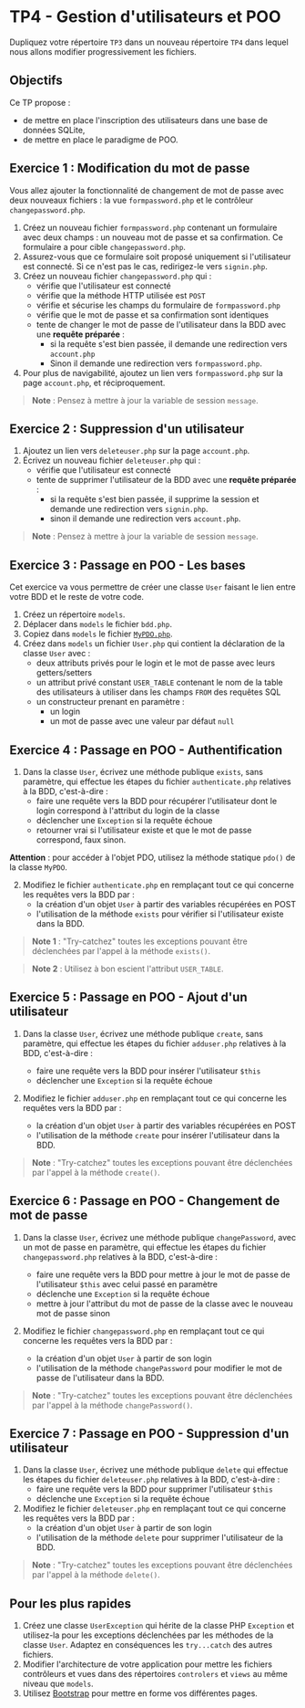 TP4 - Gestion d'utilisateurs et POO
===================================

Dupliquez votre répertoire `TP3` dans un nouveau répertoire `TP4` dans lequel nous allons modifier progressivement les fichiers.

Objectifs
---------

Ce TP propose :
- de mettre en place l'inscription des utilisateurs dans une base de données SQLite,
- de mettre en place le paradigme de POO.

Exercice 1 : Modification du mot de passe
-----------------------------------------

Vous allez ajouter la fonctionnalité de changement de mot de passe avec deux nouveaux fichiers : la vue `formpassword.php` et le contrôleur `changepassword.php`.

1. Créez un nouveau fichier `formpassword.php` contenant un formulaire avec deux champs : un nouveau mot de passe et sa confirmation. Ce formulaire a pour cible `changepassword.php`.
2. Assurez-vous que ce formulaire soit proposé uniquement si l'utilisateur est connecté. Si ce n'est pas le cas, redirigez-le vers `signin.php`.
3. Créez un nouveau fichier `changepassword.php` qui :
	- vérifie que l'utilisateur est connecté
	- vérifie que la méthode HTTP utilisée est `POST`
	- vérifie et sécurise les champs du formulaire de `formpassword.php`
	- vérifie que le mot de passe et sa confirmation sont identiques
	- tente de changer le mot de passe de l'utilisateur dans la BDD  avec une **requête préparée** :
		- si la requête s'est bien passée, il demande une redirection vers `account.php`
		- Sinon il demande une redirection vers `formpassword.php`.
4. Pour plus de navigabilité, ajoutez un lien vers `formpassword.php` sur la page `account.php`, et réciproquement.

> **Note** : Pensez à mettre à jour la variable de session `message`.


Exercice 2 : Suppression d'un utilisateur
-----------------------------------------

1. Ajoutez un lien vers `deleteuser.php` sur la page `account.php`.
2. Écrivez un nouveau fichier `deleteuser.php` qui :
	- vérifie que l'utilisateur est connecté
	- tente de supprimer l'utilisateur de la BDD avec une **requête préparée** :
		- si la requête s'est bien passée, il supprime la session et demande une redirection vers `signin.php`.
		- sinon il demande une redirection vers `account.php`.

> **Note** : Pensez à mettre à jour la variable de session `message`.


Exercice 3 : Passage en POO - Les bases
---------------------------------------

Cet exercice va vous permettre de créer une classe `User` faisant le lien entre votre BDD et le reste de votre code.

1. Créez un répertoire `models`.
2. Déplacer dans `models` le fichier `bdd.php`.
3. Copiez dans `models` le fichier [`MyPDO.php`](corriges/TP4/models/MyPDO.php).
4. Créez dans `models` un fichier `User.php` qui contient la déclaration de la classe `User` avec :
	- deux attributs privés pour le login et le mot de passe avec leurs getters/setters
	- un attribut privé constant `USER_TABLE` contenant le nom de la table des utilisateurs à utiliser dans les champs `FROM` des requêtes SQL
	- un constructeur prenant en paramètre :
		- un login
		- un mot de passe avec une valeur par défaut `null`


Exercice 4 : Passage en POO - Authentification
----------------------------------------------

1. Dans la classe `User`, écrivez une méthode publique `exists`, sans paramètre, qui effectue les étapes du fichier `authenticate.php` relatives à la BDD, c'est-à-dire :
	- faire une requête vers la BDD pour récupérer l'utilisateur dont le login correspond à l'attribut du login de la classe
	- déclencher une `Exception` si la requête échoue
	- retourner vrai si l'utilisateur existe et que le mot de passe correspond, faux sinon.

**Attention** : pour accéder à l'objet PDO, utilisez la méthode statique `pdo()` de la classe `MyPDO`.

2. Modifiez le fichier `authenticate.php` en remplaçant tout ce qui concerne les requêtes vers la BDD par :
	- la création d'un objet `User` à partir des variables récupérées en POST
	- l'utilisation de la méthode `exists` pour vérifier si l'utilisateur existe dans la BDD.

> **Note 1** : "Try-catchez" toutes les exceptions pouvant être déclenchées par l'appel à la méthode `exists()`.

> **Note 2** : Utilisez à bon escient l'attribut `USER_TABLE`.


Exercice 5 : Passage en POO - Ajout d'un utilisateur
----------------------------------------------------

1. Dans la classe `User`, écrivez une méthode publique `create`, sans paramètre, qui effectue les étapes du fichier `adduser.php` relatives à la BDD, c'est-à-dire :
	- faire une requête vers la BDD pour insérer l'utilisateur `$this`
	- déclencher une `Exception` si la requête échoue

2. Modifiez le fichier `adduser.php` en remplaçant tout ce qui concerne les requêtes vers la BDD par :
	- la création d'un objet `User` à partir des variables récupérées en POST
	- l'utilisation de la méthode `create` pour insérer l'utilisateur dans la BDD.

> **Note** : "Try-catchez" toutes les exceptions pouvant être déclenchées par l'appel à la méthode `create()`.


Exercice 6 : Passage en POO - Changement de mot de passe
--------------------------------------------------------

1. Dans la classe `User`, écrivez une méthode publique `changePassword`, avec un mot de passe en paramètre, qui effectue les étapes du fichier `changepassword.php` relatives à la BDD, c'est-à-dire :
	- faire une requête vers la BDD pour mettre à jour le mot de passe de l'utilisateur `$this` avec celui passé en paramètre
	- déclenche une `Exception` si la requête échoue
	- mettre à jour l'attribut du mot de passe de la classe avec le nouveau mot de passe sinon

2. Modifiez le fichier `changepassword.php` en remplaçant tout ce qui concerne les requêtes vers la BDD par :
	- la création d'un objet `User` à partir de son login
	- l'utilisation de la méthode `changePassword` pour modifier le mot de passe de l'utilisateur dans la BDD.

> **Note** : "Try-catchez" toutes les exceptions pouvant être déclenchées par l'appel à la méthode `changePassword()`.


Exercice 7 : Passage en POO - Suppression d'un utilisateur
----------------------------------------------------------

1. Dans la classe `User`, écrivez une méthode publique `delete` qui effectue les étapes du fichier `deleteuser.php` relatives à la BDD, c'est-à-dire :
	- faire une requête vers la BDD pour supprimer l'utilisateur `$this`
	- déclenche une `Exception` si la requête échoue
2. Modifiez le fichier `deleteuser.php` en remplaçant tout ce qui concerne les requêtes vers la BDD par :
	- la création d'un objet `User` à partir de son login
	- l'utilisation de la méthode `delete` pour supprimer l'utilisateur de la BDD.

> **Note** : "Try-catchez" toutes les exceptions pouvant être déclenchées par l'appel à la méthode `delete()`.


Pour les plus rapides
---------------------

1. Créez une classe `UserException` qui hérite de la classe PHP `Exception` et utilisez-la pour les exceptions déclenchées par les méthodes de la classe `User`. Adaptez en conséquences les `try...catch` des autres fichiers.
2. Modifier l'architecture de votre application pour mettre les fichiers contrôleurs et vues dans des répertoires `controlers` et `views` au même niveau que `models`.
3. Utilisez [Bootstrap](https://getbootstrap.com) pour mettre en forme vos différentes pages.
